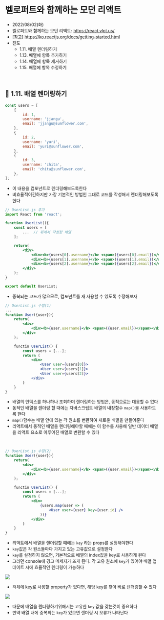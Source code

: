 # 벨로퍼트와 함께하는 모던 리액트
- 2022/08/02(화)
- 벨로퍼트와 함께하는 모던 리액트: https://react.vlpt.us/
- [참고] https://ko.reactjs.org/docs/getting-started.html
- 진도 
    - 1.11. 배열 렌더링하기
    - 1.13. 배열에 항목 추가하기 
    - 1.14. 배열에 항목 제거하기 
    - 1.15. 배열에 항목 수정하기 

<br>

## 💬 1.11. 배열 렌더링하기

```jsx
const users = [
    {
        id: 1,
        username: 'jjangu',
        email: 'jjangu@sunflower.com',
    },
    {
        id: 2,
        username: 'yuri',
        email: 'yuri@sunflower.com',
    },
    {
        id: 3,
        username: 'chita',
        email: 'chita@sunflower.com',
    },
];
```
- 이 내용을 컴포넌트로 렌더링해보도록한다
- 비효율적이긴하지만 가장 기본적인 방법인 그대로 코드를 작성해서 렌더링해보도록 한다 

```jsx
// UserList.js 추가
import React from 'react';

function UserList(){
    const users = [ 
        ...  // 위에서 작성한 배열
    ];  

    return(
        <div>
            <div><b>{users[0].username}</b> <span>({users[0].email})</span></div>
            <div><b>{users[1].username}</b> <span>({users[1].email})</span></div>
            <div><b>{users[2].username}</b> <span>({users[2].email})</span></div>
        </div>
    );
}

export default UserList;
```
- 중복되는 코드가 많으므로, 컴포넌트를 재 사용할 수 있도록 수정해보자

```jsx
// UserList.js 수정(1)
...
function User({user}){
    return(
        <div>
            <div><b>{user.username}</b> <span>({user.email})</span></div>
        </div>
    );

    functin UserList() {
        const users = [...];
        return (
            <div>
                <User user={users[0]}>
                <User user={users[1]}>
                <User user={users[2]}>
            </div>
        )
    }
}
```
- 배열의 인덱스를 하나하나 조회하며 렌더링하는 방법은, 동적으로는 대응할 수 없다
- 동적인 배열을 렌더링 할 때에는 자바스크립트 배열의 내장함수 `map()`을 사용하도록 한다
- `map()`함수는 배열 안에 있는 각 원소를 변환하여 새로운 배열을 만들어준다
- 리액트에서 동적인 배열을 렌더링해야할 때에는 이 함수를 사용해 일반 데이터 배열을 리액트 요소로 이루어진 배열로 변환할 수 있다

<br>

```jsx
// UserList.js 수정(2)
function User({user}){
    return(
        <div>
            <div><b>{user.username}</b> <span>({user.email})</span></div>
        </div>
    );

    functin UserList() {
        const users = [...];
        return (
            <div>
                {users.map(user => (
                    <User user={user} key={user.id} />
                ))}
            </div>
        )
    }
}
```
- 리액트에서 배열을 렌더링할 때에는 `key` 라는 props를 설정해야한다
- `key`값은 각 원소들마다 가지고 있는 고유값으로 설정한다
- `key`를 설정하지 않으면, 기본적으로 배열의 index값을 key로 사용하게 된다
- 그러면 console에 경고 메세지가 뜨게 된다. 각 고유 원소에 `key`가 있어야 배열 업데이트 시에 효율적인 렌더링이 가능하다
<img src="https://i.imgur.com/3rkaiY1.gif">

<br>

- 객체에 key로 사용할 property가 있다면, 해당 key를 찾아 바로 렌더링할 수 있다 
<img src="https://i.imgur.com/yEUS6Bx.gif">

- 때문에 배열을 렌더링하기위해서는 고유한 `key` 값을 갖는것이 중요하다 
- 만약 배열 내에 중복되는 `key`가 있으면 렌더링 시 오류가 나타난다 

<br>
